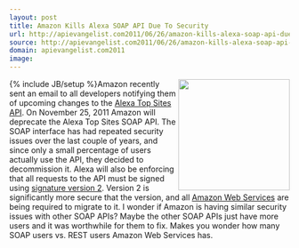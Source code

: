 ```yaml
---
layout: post
title: Amazon Kills Alexa SOAP API Due To Security
url: http://apievangelist.com2011/06/26/amazon-kills-alexa-soap-api-due-to-security/
source: http://apievangelist.com2011/06/26/amazon-kills-alexa-soap-api-due-to-security/
domain: apievangelist.com2011
image: 
---
```

{% include JB/setup %}<a href="http://aws.amazon.com/awis/" target="_blank"><img src="http://kinlane-productions.s3.amazonaws.com/amazon/alexa-logo.gif"  width="200" align="right" /></a>Amazon recently sent an email to all developers notifying them of upcoming changes to the <a title="Alexa Top Sites API" href="http://docs.amazonwebservices.com/AlexaTopSites/latest/">Alexa Top Sites API</a>.
On November 25, 2011 Amazon will deprecate the Alexa Top Sites SOAP API. The SOAP interface has had repeated security issues over the last couple of years, and since only a small percentage of users actually use the API, they decided to decommission it.
Alexa will also be enforcing that all requests to the API must be signed using <a title="signature version 2" href="http://docs.amazonwebservices.com/AlexaTopSites/latest/CalculatingSignatures.html">signature version 2</a>. Version 2 is significantly more secure that the version, and all <a title="Amazon Web Services" href="http://aws.amazon.com/">Amazon Web Services</a> are being required to migrate to it.
I wonder if Amazon is having similar security issues with other SOAP APIs? Maybe the other SOAP APIs just have more users and it was worthwhile for them to fix.
Makes you wonder how many SOAP users vs. REST users Amazon Web Services has.

